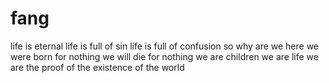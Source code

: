 # fang
life is eternal
life is full of sin
life is full of confusion
so why are we here
we were born for nothing
we will die for nothing
we are children
we are life
we are the proof of the existence of the world
